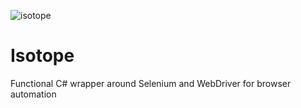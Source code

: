 ![isotope](https://github.com/meddbase/isotope79/blob/master/images/banner.png?raw=true)
# Isotope
Functional C# wrapper around Selenium and WebDriver for browser automation 
